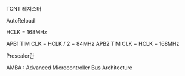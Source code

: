 TCNT 레지스터 

AutoReload 

HCLK = 168MHz

APB1 TIM CLK = HCLK / 2 = 84MHz
APB2 TIM CLK = HCLK     = 168MHz

Prescaler란 

AMBA : Advanced Microcontroller Bus Architecture

